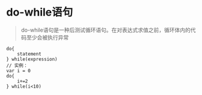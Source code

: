 # do-while语句

> do-while语句是一种后测试循环语句。在对表达式求值之前，循环体内的代码至少会被执行异常

```
do{
    statement
} while(expression)
// 实例：
var i = 0
do{
    i+=2
} while(i<10)
```